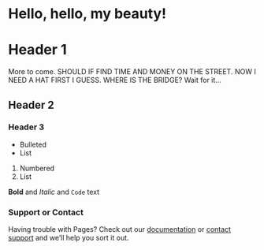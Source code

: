 # Hello, hello, my beauty!

# Header 1

More to come. SHOULD IF FIND TIME AND MONEY ON THE STREET. NOW I NEED A HAT FIRST I GUESS. WHERE IS THE BRIDGE? Wait for it...

## Header 2
### Header 3

- Bulleted
- List

1. Numbered
2. List

**Bold** and _Italic_ and `Code` text

### Support or Contact

Having trouble with Pages? Check out our [documentation](https://docs.github.com/categories/github-pages-basics/) or [contact support](https://support.github.com/contact) and we’ll help you sort it out.
